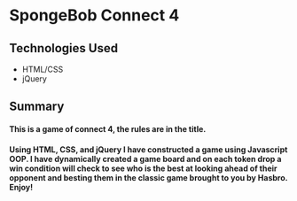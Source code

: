 # SpongeBob Connect 4

## Technologies Used
  - HTML/CSS
  - jQuery

## Summary
#### This is a game of connect 4, the rules are in the title. 
#### Using HTML, CSS, and jQuery I have constructed a game using Javascript OOP. I have dynamically created a game board and on each token drop a win condition will check to see who is the best at looking ahead of their opponent and besting them in the classic game brought to you by Hasbro. Enjoy!